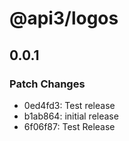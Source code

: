 # @api3/logos

## 0.0.1

### Patch Changes

-   0ed4fd3: Test release
-   b1ab864: initial release
-   6f06f87: Test Release
